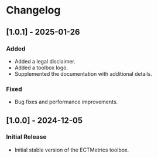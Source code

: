 # Changelog

## [1.0.1] - 2025-01-26
### Added
- Added a legal disclaimer.
- Added a toolbox logo.
- Supplemented the documentation with additional details.
### Fixed
- Bug fixes and performance improvements.

## [1.0.0] - 2024-12-05
### Initial Release
- Initial stable version of the ECTMetrics toolbox.
